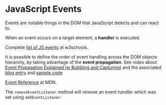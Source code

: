 # JavaScript Events

Events are notable things in the DOM that JavaScript detects and can react to.

When an event occurs on a target element, a **handler** is executed.

Complete [list of JS events](https://www.w3schools.com/jsref/dom_obj_event.asp) at w3schools.

It is possible to define the order of event handling across the DOM objects hierarchy, by taking advantage of the **event propagation**. See
video about [Event Propagation Explained (w Bubbling and Capturing)](https://www.youtube.com/watch?v=BtOrr7oTH_8) and the associated [blog entry](https://javascriptforwp.com/dom-event-propagation-javascript-capturing-bubbling-explained/) and [sample code](https://javascriptforwp.com/wp-content/uploads/2016/04/1.4.6-Event-Propagation.zip)

[Event Reference](https://developer.mozilla.org/en-US/docs/Web/Events) at MDN.

The `removeEventListener` method will remove an event handler which was set using `addEventListener`.
